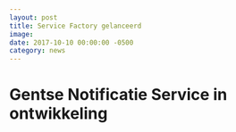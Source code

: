 ```yaml
---
layout: post
title: Service Factory gelanceerd
image: 
date: 2017-10-10 00:00:00 -0500
category: news
---
```


# Gentse Notificatie Service in ontwikkeling

 
